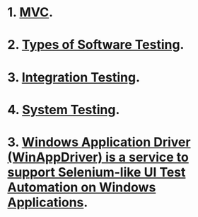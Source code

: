 # 1. [MVC](https://github.com/vakovsky/11/blob/main/mvc).
# 2. [Types of Software Testing](https://www.geeksforgeeks.org/types-software-testing/).
# 3. [Integration Testing](https://www.guru99.com/integration-testing.html).
# 4. [System Testing](https://www.guru99.com/system-testing.html).
# 3. [Windows Application Driver (WinAppDriver) is a service to support Selenium-like UI Test Automation on Windows Applications](https://github.com/microsoft/WinAppDriver/tree/master).